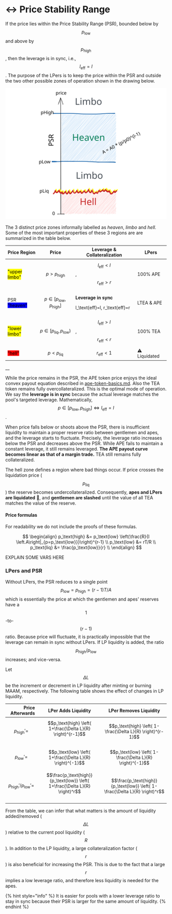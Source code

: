 # ↔ Price Stability Range

If the price lies within the Price Stability Range (PSR), bounded below by $$p_\text{low}$$ and above by $$p_\text{high}$$, then the leverage is in sync, i.e., $$l_\text{eff}=l$$. The purpose of the LPers is to keep the price within the PSR and outside the two other possible zones of operation shown in the drawing below.

<img src="../../.gitbook/assets/file.drawing (5).svg" alt="" class="gitbook-drawing">

The 3 distinct price zones informally labelled as _heaven_, _limbo_ and _hell._ Some of the most important properties of these 3 regions are are summarized in the table below.

| Price Region                                                | Price                                | Leverage & Collateralization                                                                                                      | LPers                |
| ----------------------------------------------------------- | ------------------------------------ | --------------------------------------------------------------------------------------------------------------------------------- | -------------------- |
| <mark style="background-color:yellow;">"upper limbo"</mark> | $$p > p_\text{high}$$                | $$l_\text{eff}<l$$, $$r_\text{eff}>r$$                                                                                            | 100% APE             |
| PSR <mark style="background-color:blue;">"heaven"</mark>    | $$p\in[p_\text{low},p_\text{high}]$$ | <p><strong>Leverage in sync</strong></p><p><span class="math">l_\text{eff}=l</span>, <span class="math">r_\text{eff}=r</span></p> | LTEA & APE           |
| <mark style="background-color:yellow;">"lower limbo"</mark> | $$p\in[p_\text{liq},p_\text{low})$$  | $$l_\text{eff}>l$$, $$r_\text{eff}<r$$                                                                                            | 100% TEA             |
| <mark style="background-color:red;">"hell"</mark>           | $$p <p_\text{liq}$$                  | $$r_\text{eff}<1$$                                                                                                                | :warning: Liquidated |

__

While the price remains in the PSR, the APE token price enjoys the ideal convex payout equation described in [ape-token-basics.md](../../introduction/safer-leverage/ape-token-basics.md "mention").  Also the TEA token remains fully overcollateralized. This is the optimal mode of operation. We say the **leverage is in sync** because the actual leverage matches the pool's targeted leverage. Mathematically, $$p\in [p_\text{low},p_\text{high}]  \Longleftrightarrow l_\text{eff} = l$$.

When price falls below or shoots above the PSR, there is insufficient liquidity to maintain a proper reserve ratio between gentlemen and apes, and the leverage starts to fluctuate. Precisely, the leverage ratio increases below the PSR and decreases above the PSR. While APE fails to maintain a constant leverage, it still remains leveraged. **The APE payout curve becomes linear as that of a margin trade.** TEA still remains fully collateralized.

The hell zone defines a region where bad things occur. If price crosses the liquidation price ($$p_\text{liq}$$) the reserve becomes undercollateralized. Consequently, **apes and LPers are liquidated** :volcano:, and **gentlemen are slashed** until the value of all TEA matches the value of the reserve.

#### Price formulas

For readability we do not include the proofs of these formulas.

$$
\begin{align}
p_\text{high} &= p_\text{low} \left(\frac{R}{l \left.A\right|_{p=p_\text{low}}}\right)^{r-1} \\
p_\text{low} &= rT/R   \\
p_\text{liq} &= \frac{p_\text{low}}{r} \\
\end{align}
$$

EXPLAIN SOME VARS HERE

### LPers and PSR

Without LPers, the PSR reduces to a single point $$p_\text{low}=p_\text{high}=(r-1)T/A$$ which is essentially the price at which the gentlemen and apes' reserves have a $$1$$-to-$$(r-1)$$ ratio. Because price will fluctuate, it is practically impossible that the leverage can remain in sync without LPers. If LP liquidity is added, the ratio $$p_\text{high}/p_\text{low}$$ increases; and vice-versa.

Let $$\Delta L$$ be the increment or decrement in LP liquidity after minting or burning MAAM, respectively. The following table shows the effect of changes in LP liquidity.

|                  Price Afterwards |                              LPer Adds Liquidity                              |                            LPer Removes Liquidity                            |
| --------------------------------: | :---------------------------------------------------------------------------: | :--------------------------------------------------------------------------: |
|               $$p_\text{high}'=$$ |          $$p_\text{high} \left( 1+\frac{\Delta L}{R} \right)^{r-1}$$​         |          $$p_\text{high} \left( 1-\frac{\Delta L}{R} \right)^{r-1}$$         |
|                $$p_\text{low}'=$$ |           $$p_\text{low}  \left( 1+\frac{\Delta L}{R} \right)^{-1}$$          |          $$p_\text{low}  \left( 1-\frac{\Delta L}{R} \right)^{-1}$$          |
| $$p_\text{high}'/p_\text{low}'=$$ | $$\frac{p_\text{high}}{p_\text{low}} \left( 1+\frac{\Delta L}{R} \right)^r$$​ | $$\frac{p_\text{high}}{p_\text{low}} \left( 1-\frac{\Delta L}{R} \right)^r$$ |

From the table, we can infer that what matters is the amount of liquidity added/removed ($$\Delta L$$) relative to the current pool liquidity ($$R$$). In addition to the LP liquidity, a large collateralization factor ($$r$$) is also beneficial for increasing the PSR. This is due to the fact that a large $$r$$ implies a low leverage ratio, and therefore less liquidity is needed for the apes.

{% hint style="info" %}
It is easier for pools with a lower leverage ratio to stay in sync because their PSR is larger for the same amount of liquidity.&#x20;
{% endhint %}
